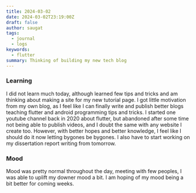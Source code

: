 ```yaml
---
title: 2024-03-02
date: 2024-03-02T23:19:00Z
draft: false
author: saugat
tags:
  - journal
  - logs
keywords:
  - flutter
summary: Thinking of building my new tech blog
---
```

### Learning
I did not learn much today, although learned few tips and tricks and am thinking about making a site for my new tutorial page. I got little motivation from my own blog, as I feel like I can finally write and publish better blogs teaching flutter and android programming tips and tricks. 
I started one youtube channel back in 2020 about flutter, but abandoned after some time not being able to publish videos, and I doubt the same with any website I create too. However, with better hopes and better knowledge, I feel like I should do it now letting bygones be bygones. 
I also have to start working on my dissertation report writing from tomorrow. 
### Mood
Mood was pretty normal throughout the day, meeting with few peoples, I was able to uplift my downer mood a bit. I am hoping of my mood being a bit better for coming weeks. 
